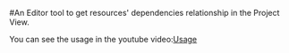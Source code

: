 #An Editor tool to get resources' dependencies relationship in the Project View.

You can see the usage in the youtube video:[Usage](https://www.youtube.com/watch?v=K83HxsnCHeI)

